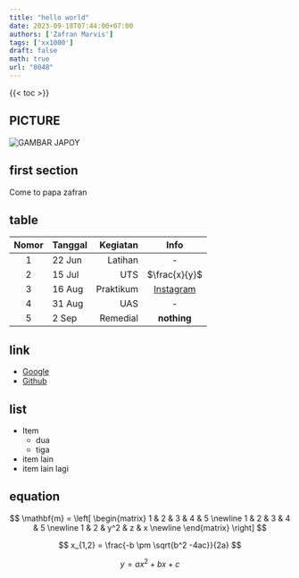 ```yaml
---
title: "hello world"
date: 2023-09-18T07:44:00+07:00
authors: ['Zafran Marvis']
tags: ['xx1000']
draft: false
math: true
url: "0048"
---
```

{{< toc >}}

## PICTURE
![GAMBAR JAPOY](https://i.pinimg.com/originals/ad/0d/71/ad0d712fcaac866772066c2d88d5b222.jpg)

## first section
Come to papa zafran

## table 
Nomor | Tanggal | Kegiatan | Info
:-: | :- | -: | :-:
1 | 22 Jun | Latihan | -
2 | 15 Jul | UTS | $\frac{x}{y}$
3 | 16 Aug | Praktikum | [Instagram](https://www.instagram.com/)
4 | 31 Aug | UAS | -
5 | 2 Sep | Remedial | **nothing**

## link
+ [Google](https://www.google.com/)
+ [Github](https://github.com)

## list
+ Item
	- dua
	- tiga
+ item lain
+ item lain lagi

## equation


$$
\mathbf{m} =
\left[
\begin{matrix}
1 & 2 & 3 & 4 & 5 \newline
1 & 2 & 3 & 4 & 5 \newline
1 & 2 & y^2 & z & x \newline
\end{matrix}
\right]
$$

$$
x_{1,2} = \frac{-b \pm \sqrt{b^2 -4ac}}{2a}
$$

$$\tag{23}
y = ax^2 + bx +c
$$